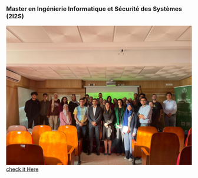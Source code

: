 ###  Master en Ingénierie Informatique et Sécurité des Systèmes (2I2S)

![Alt text for image](./imgs/m_image.jpeg)
[check it Here](https://www.linkedin.com/posts/facult%C3%A9-des-sciences-universit%C3%A9-med-v-28b4bb214_une-r%C3%A9union-hautement-fructueuse-sest-tenue-activity-7255219440286318593-1f_I?utm_source=share&utm_medium=member_desktop)

